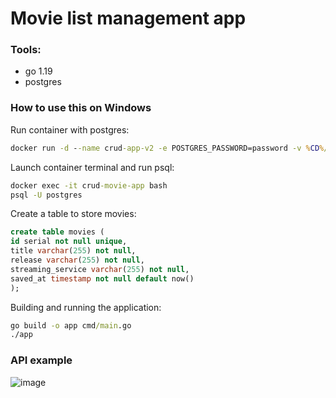 # Movie list management app
  ### Tools:
  - go 1.19
  - postgres

 ### How to use this on Windows
 Run container with postgres:
```cmd
docker run -d --name crud-app-v2 -e POSTGRES_PASSWORD=password -v %CD%/pgdata/:/var/lib/postgresql/data -p 5432:5432 postgres
```
Launch container terminal and run psql:
```cmd
docker exec -it crud-movie-app bash
psql -U postgres
```
Сreate a table to store movies:
```sql
create table movies (
id serial not null unique,
title varchar(255) not null,
release varchar(255) not null,
streaming_service varchar(255) not null,
saved_at timestamp not null default now()
);
```

Building and running the application:
```cmd
go build -o app cmd/main.go
./app
```
### API example
![image]()